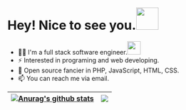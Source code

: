 <h1>Hey! Nice to see you.<img src="https://media.giphy.com/media/mGcNjsfWAjY5AEZNw6/giphy.gif" width="50"></h1>

- 🚶‍♂️ I'm a full stack software engineer.<img src="https://media.giphy.com/media/WUlplcMpOCEmTGBtBW/giphy.gif" width="30">
- ⚡ Interested in programing and web developing.
- 🌱 Open source fancier in PHP, JavaScript, HTML, CSS.
- 📫 You can reach me via email.

| <a href="https://github.com/anuraghazra/github-readme-stats"><img align="center" src="https://github-readme-stats.vercel.app/api?username=isszz&show_icons=true&include_all_commits=true&hide_border=true" alt="Anurag's github stats" /></a> | <a href="https://github.com/anuraghazra/github-readme-stats"><img align="center" src="https://github-readme-stats.vercel.app/api/top-langs/?username=isszz&layout=compact&hide_border=true" /></a> |
| ------------- | ------------- |
